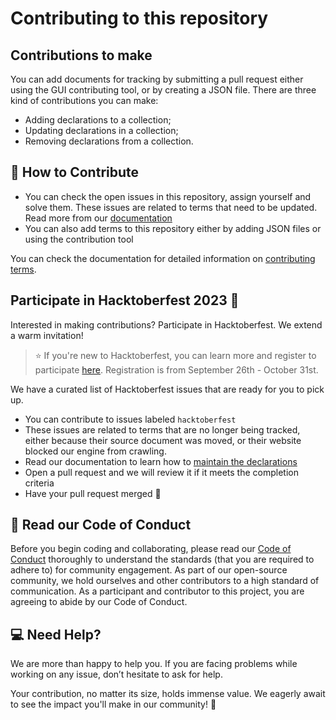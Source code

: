 # Contributing to this repository

## Contributions to make

You can add documents for tracking by submitting a pull request either using the GUI contributing tool, or by creating a JSON file. There are three kind of contributions you can make:

- Adding declarations to a collection;
- Updating declarations in a collection;
- Removing declarations from a collection.

## 🚀 How to Contribute

- You can check the open issues in this repository, assign yourself and solve them. These issues are related to terms that need to be updated. Read more from our [documentation](https://docs.opentermsarchive.org/contributing-terms/#maintaining-declarations)
- You can also add terms to this repository either by adding JSON files or using the contribution tool

You can check the documentation for detailed information on [contributing terms](https://docs.opentermsarchive.org/contributing-terms/).

## Participate in Hacktoberfest 2023 🎉

Interested in making contributions? Participate in Hacktoberfest. We extend a warm invitation!

> ⭐️ If you're new to Hacktoberfest, you can learn more and register to participate [here](https://hacktoberfest.com/participation/). Registration is from September 26th - October 31st.

We have a curated list of Hacktoberfest issues that are ready for you to pick up.

- You can contribute to issues labeled `hacktoberfest`
- These issues are related to terms that are no longer being tracked, either because their source document was moved, or their website blocked our engine from crawling.
- Read our documentation to learn how to [maintain the declarations](https://docs.opentermsarchive.org/contributing-terms/#maintaining-declarations)
- Open a pull request and we will review it if it meets the completion criteria
- Have your pull request merged 🎉

## 📜 Read our Code of Conduct

Before you begin coding and collaborating, please read our [Code of Conduct](https://codeofconduct) thoroughly to understand the standards (that you are required to adhere to) for community engagement. As part of our open-source community, we hold ourselves and other contributors to a high standard of communication. As a participant and contributor to this project, you are agreeing to abide by our Code of Conduct.

## 💻 Need Help?

We are more than happy to help you. If you are facing problems while working on any issue, don’t hesitate to ask for help.

Your contribution, no matter its size, holds immense value. We eagerly await to see the impact you'll make in our community! 🚀
